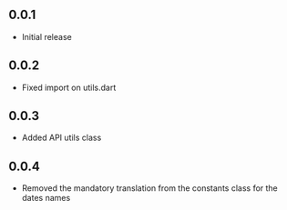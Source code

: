 ## 0.0.1

* Initial release

## 0.0.2

* Fixed import on utils.dart

## 0.0.3

* Added API utils class

## 0.0.4

* Removed the mandatory translation from the constants class for the dates names
